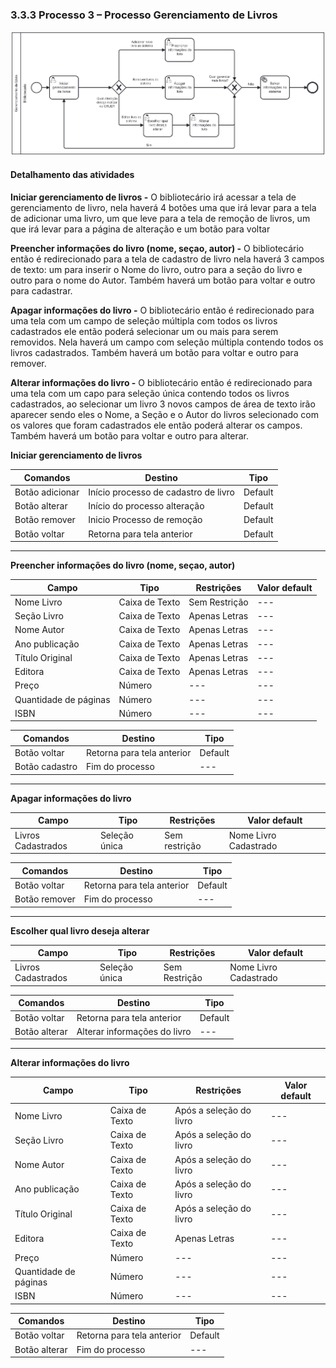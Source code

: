 ### 3.3.3 Processo 3 – Processo Gerenciamento de Livros

![Processo Gerenciamento de Livros](images/processoGL5.png "Modelo BPMN do Processo 3.")


#### Detalhamento das atividades

**Iniciar gerenciamento de livros -**
O bibliotecário irá acessar a tela de gerenciamento de livro, nela haverá 4 botões uma que irá levar para a tela de adicionar uma livro, um que leve para a tela de remoção de livros, um que irá levar para a página de alteração e um botão para voltar

**Preencher informações  do livro (nome, seçao, autor) -**
O bibliotecário então é redirecionado para a tela de cadastro de livro nela haverá 3 campos de texto: um para inserir o Nome do livro, outro para a seção do livro e outro para o nome do Autor. Também haverá um botão para voltar e outro para cadastrar.

**Apagar informações do livro -**
O bibliotecário então é redirecionado para uma tela com um campo de seleção múltipla com todos os livros cadastrados ele então poderá selecionar um ou mais para serem removidos. Nela haverá um campo com seleção múltipla contendo todos os livros cadastrados. Também haverá um botão para voltar e outro para remover.

**Alterar informações do livro -**
O bibliotecário então é redirecionado para uma tela com um capo para seleção única contendo todos os livros cadastrados, ao selecionar um livro 3 novos campos de área de texto irão aparecer sendo eles o Nome, a Seção e o Autor do livros selecionado com os valores que foram cadastrados ele então poderá alterar os campos. Também haverá um botão para voltar e outro para alterar.

**Iniciar gerenciamento de livros**


| **Comandos**         |  **Destino**                   | **Tipo** |
| ---                  | ---                            | ---               |
| Botão adicionar      | Início processo de cadastro de livro     | Default           |
| Botão alterar        | Início do processo alteração             | Default           |
| Botão remover        | Inicio Processo de remoção               | Default           |
| Botão voltar         | Retorna para tela anterior               | Default           |

___________________________________________________________________________________________________________________________________

**Preencher informações  do livro (nome, seçao, autor)**

| **Campo**       | **Tipo**         | **Restrições** | **Valor default** |
| ---             | ---              | ---            | ---               |
| Nome Livro      | Caixa de Texto   | Sem Restrição  | ---               |
| Seção Livro     | Caixa de Texto   | Apenas Letras  | ---               |
| Nome Autor      | Caixa de Texto   | Apenas Letras  | ---               |
| Ano publicação  | Caixa de Texto   | Apenas Letras  | ---               |
| Título Original | Caixa de Texto   | Apenas Letras  | ---               |
| Editora | Caixa de Texto   | Apenas Letras  | ---               |
| Preço | Número   | ---   | ---               |
| Quantidade de páginas | Número  | ---     | ---               |
| ISBN | Número  | ---     | ---               |

| **Comandos**         |  **Destino**                   | **Tipo**          |
| ---                  | ---                            | ---               |
| Botão voltar         | Retorna para tela anterior     | Default           |
| Botão cadastro       | Fim do processo                | ---               |

___________________________________________________________________________________________________________________________________

**Apagar informações do livro**

| **Campo**       | **Tipo**         | **Restrições** | **Valor default** |
| ---             | ---              | ---            | ---               |
| Livros Cadastrados | Seleção única | Sem restrição  | Nome Livro Cadastrado |       |                   |

| **Comandos**         |  **Destino**                   | **Tipo**          |
| ---                  | ---                            | ---               |
| Botão voltar         | Retorna para tela anterior     | Default           |
| Botão remover        | Fim do processo                | ---               |

___________________________________________________________________________________________________________________________________

**Escolher qual livro deseja alterar**

| **Campo**       | **Tipo**         | **Restrições** | **Valor default** |
| ---             | ---              | ---            | ---               |
| Livros Cadastrados | Seleção única   | Sem Restrição  | Nome Livro Cadastrado |

| **Comandos**         |  **Destino**                   | **Tipo**          |
| ---                  | ---                            | ---               |
| Botão voltar         | Retorna para tela anterior     | Default           |
| Botão alterar        | Alterar informações do livro   | ---               |
___________________________________________________________________________________________________________________________________

**Alterar informações do livro**

| **Campo**       | **Tipo**         | **Restrições** | **Valor default** |
| ---             | ---              | ---            | ---               |
| Nome Livro         | Caixa de Texto   | Após a seleção do livro  | ---               |
| Seção Livro        | Caixa de Texto   | Após a seleção do livro  | ---               |
| Nome Autor         | Caixa de Texto   | Após a seleção do livro  | ---               |
| Ano publicação  | Caixa de Texto   | Após a seleção do livro  | ---               |
| Título Original | Caixa de Texto   | Após a seleção do livro  | ---               |
| Editora | Caixa de Texto   | Apenas Letras  | ---               |
| Preço | Número   | ---   | ---               |
| Quantidade de páginas | Número  | ---     | ---               |
| ISBN | Número  | ---     | ---               |

| **Comandos**         |  **Destino**                   | **Tipo**          |
| ---                  | ---                            | ---               |
| Botão voltar         | Retorna para tela anterior     | Default           |
| Botão alterar        | Fim do processo                | ---               |


